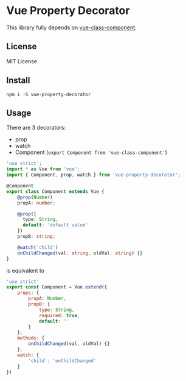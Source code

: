 # Vue Property Decorator

This library fully depends on [vue-class-component](https://github.com/vuejs/vue-class-component).

## License
MIT License

## Install
```
npm i -S vue-property-decorator
```

## Usage

There are 3 decorators:

* prop
* watch
* Component (`export Component from 'vue-class-component'`)

```typescript
'use strict';
import * as Vue from 'vue';
import { Component, prop, watch } from 'vue-property-decorator';

@Component
export class Component extends Vue {
    @prop(Number)
    propA: number;

    @prop({
      type: String,
      default: 'default value'
    })
    propB: string;

    @watch('child')
    onChildChanged(val: string, oldVal: string) {}
}

```

is equivalent to

```js
'use strict'
export const Component = Vue.extend({
    props: {
        propA: Number,
        propB: {
            type: String,
            required: true,
            default: ''
        }
    },
    methods: {
        onChildChanged(val, oldVal) {}
    },
    watch: {
        'child': 'onChildChanged'
    }
})
```
